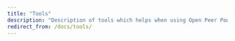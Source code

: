 ```yaml
---
title: "Tools"
description: "Description of tools which helps when using Open Peer Power."
redirect_from: /docs/tools/
---
```



